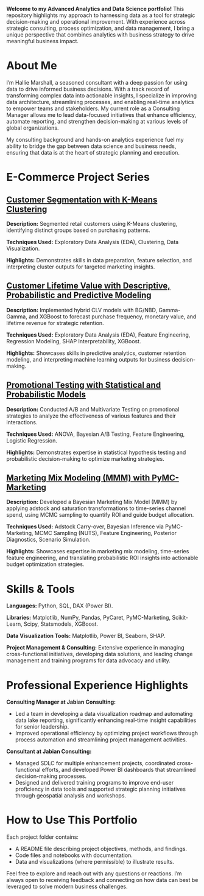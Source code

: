 **Welcome to my Advanced Analytics and Data Science portfolio!** 
This repository highlights my approach to harnessing data as a tool for strategic decision-making and operational improvement. With experience across strategic consulting, process optimization, and data management, I bring a unique perspective that combines analytics with business strategy to drive meaningful business impact.

# **About Me**
I’m Hallie Marshall, a seasoned consultant with a deep passion for using data to drive informed business decisions. With a track record of transforming complex data into actionable insights, I specialize in improving data architecture, streamlining processes, and enabling real-time analytics to empower teams and stakeholders. My current role as a Consulting Manager allows me to lead data-focused initiatives that enhance efficiency, automate reporting, and strengthen decision-making at various levels of global organizations.

My consulting background and hands-on analytics experience fuel my ability to bridge the gap between data science and business needs, ensuring that data is at the heart of strategic planning and execution.

# **E-Commerce Project Series**
## [**Customer Segmentation with K-Means Clustering**](https://github.com/hallie-marshall/retail-kmeans-clustering)
**Description:** Segmented retail customers using K-Means clustering, identifying distinct groups based on purchasing patterns.

**Techniques Used:** Exploratory Data Analysis (EDA), Clustering, Data Visualization.

**Highlights:** Demonstrates skills in data preparation, feature selection, and interpreting cluster outputs for targeted marketing insights.


## [**Customer Lifetime Value with Descriptive, Probabilistic and Predictive Modeling**](https://github.com/hallie-marshall/ecommerce-churn-clv)
**Description:** Implemented hybrid CLV models with BG/NBD, Gamma-Gamma, and XGBoost to forecast purchase frequency, monetary value, and lifetime revenue for strategic retention.

**Techniques Used:**  Exploratory Data Analysis (EDA), Feature Engineering, Regression Modeling, SHAP Interpretability, XGBoost.

**Highlights:** Showcases skills in predictive analytics, customer retention modeling, and interpreting machine learning outputs for business decision-making.


## [**Promotional Testing with Statistical and Probabilistic Models**](https://github.com/hallie-marshall/ecommerce-promotional-abtesting)
**Description:** Conducted A/B and Multivariate Testing on promotional strategies to analyze the effectiveness of various features and their interactions.

**Techniques Used:** ANOVA, Bayesian A/B Testing, Feature Engineering, Logistic Regression.

**Highlights:** Demonstrates expertise in statistical hypothesis testing and probabilistic decision-making to optimize marketing strategies. 


## [**Marketing Mix Modeling (MMM) with PyMC-Marketing**](https://github.com/hallie-marshall/ecommerce-mmm)
**Description:** Developed a Bayesian Marketing Mix Model (MMM) by applying adstock and saturation transformations to time-series channel spend, using MCMC sampling to quantify ROI and guide budget allocation.

**Techniques Used:** Adstock Carry-over, Bayesian Inference via PyMC-Marketing, MCMC Sampling (NUTS), Feature Engineering, Posterior Diagnostics, Scenario Simulation.

**Highlights:** Showcases expertise in marketing mix modeling, time-series feature engineering, and translating probabilistic ROI insights into actionable budget optimization strategies.


# **Skills & Tools**
**Languages:** Python, SQL, DAX (Power BI).

**Libraries:** Matplotlib, NumPy, Pandas, PyCaret, PyMC-Marketing, Scikit-Learn, Scipy, Statsmodels, XGBoost.

**Data Visualization Tools:** Matplotlib, Power BI, Seaborn, SHAP.

**Project Management & Consulting:** Extensive experience in managing cross-functional initiatives, developing data solutions, and leading change management and training programs for data advocacy and utility.

# **Professional Experience Highlights**
**Consulting Manager at Jabian Consulting:**

* Led a team in developing a data visualization roadmap and automating data lake reporting, significantly enhancing real-time insight capabilities for senior leadership.
* Improved operational efficiency by optimizing project workflows through process automation and streamlining project management activities.

**Consultant at Jabian Consulting:**

* Managed SDLC for multiple enhancement projects, coordinated cross-functional efforts, and developed Power BI dashboards that streamlined decision-making processes.
* Designed and delivered training programs to improve end-user proficiency in data tools and supported strategic planning initiatives through geospatial analysis and workshops.

# **How to Use This Portfolio**

Each project folder contains:
* A README file describing project objectives, methods, and findings.
* Code files and notebooks with documentation.
* Data and visualizations (where permissible) to illustrate results.
  
Feel free to explore and reach out with any questions or reactions. I’m always open to receiving feedback and connecting on how data can best be leveraged to solve modern business challenges.
